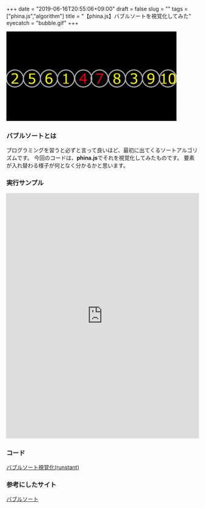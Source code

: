 +++
date = "2019-06-16T20:55:06+09:00"
draft = false
slug = ""
tags = ["phina.js","algorithm"]
title = "【phina.js】バブルソートを視覚化してみた"
eyecatch = "bubble.gif"
+++

![bubble.gif](bubble.gif)

### バブルソートとは
プログラミングを習うと必ずと言って良いほど、最初に出てくるソートアルゴリズムです。
今回のコードは、**phina.js**でそれを視覚化してみたものです。
要素が入れ替わる様子が何となく分かるかと思います。

### 実行サンプル
<div class='runstant'><iframe src='https://runstant.com/alkn203/projects/eab92230/full' width='100%' height='640px' style='border:0px;box-shadow:0px 0px 2px 0px #aaa'></iframe></div>

### コード
[バブルソート視覚化(runstant)](https://runstant.com/alkn203/projects/eab92230)

### 参考にしたサイト
[バブルソート](https://www.codereading.com/algo_and_ds/algo/bubble_sort.html)